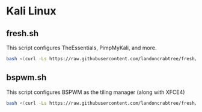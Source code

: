 # Kali Linux

## fresh.sh 
This script configures TheEssentials, PimpMyKali, and more.

```bash
bash <(curl -Ls https://raw.githubusercontent.com/landoncrabtree/fresh/main/Kali/fresh.sh)
```

## bspwm.sh 
This script configures BSPWM as the tiling manager (along with XFCE4)

```bash
bash <(curl -Ls https://raw.githubusercontent.com/landoncrabtree/fresh/main/Kali/bspwm.sh)
```
